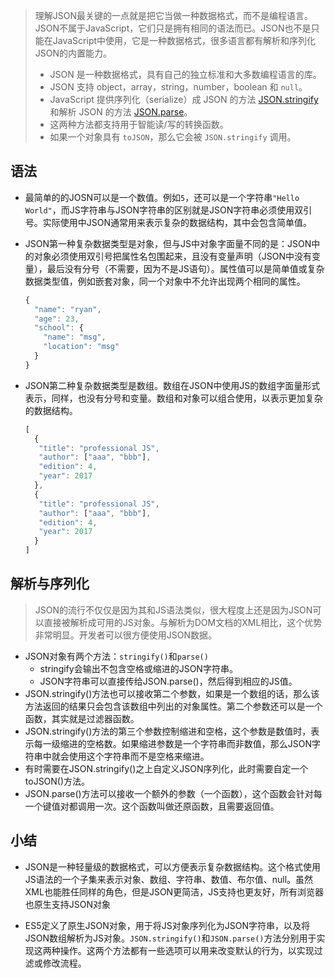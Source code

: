 > 理解JSON最关键的一点就是把它当做一种数据格式，而不是编程语言。JSON不属于JavaScript，它们只是拥有相同的语法而已。JSON也不是只能在JavaScript中使用，它是一种数据格式，很多语言都有解析和序列化JSON的内置能力。
>
> 
>
> - JSON 是一种数据格式，具有自己的独立标准和大多数编程语言的库。
> - JSON 支持 object，array，string，number，boolean 和 `null`。
> - JavaScript 提供序列化（serialize）成 JSON 的方法 [JSON.stringify](https://developer.mozilla.org/zh/docs/Web/JavaScript/Reference/Global_Objects/JSON/stringify) 和解析 JSON 的方法 [JSON.parse](https://developer.mozilla.org/zh/docs/Web/JavaScript/Reference/Global_Objects/JSON/parse)。
> - 这两种方法都支持用于智能读/写的转换函数。
> - 如果一个对象具有 `toJSON`，那么它会被 `JSON.stringify` 调用。





## 语法

* 最简单的的JOSN可以是一个数值。例如`5`，还可以是一个字符串`"Hello World"`，而JS字符串与JSON字符串的区别就是JSON字符串必须使用双引号。实际使用中JSON通常用来表示复杂的数据结构，其中会包含简单值。

* JSON第一种复杂数据类型是对象，但与JS中对象字面量不同的是：JSON中的对象必须使用双引号把属性名包围起来，且没有变量声明（JSON中没有变量），最后没有分号（不需要，因为不是JS语句）。属性值可以是简单值或复杂数据类型值，例如嵌套对象，同一个对象中不允许出现两个相同的属性。

  ```js
  {
    "name": "ryan",
    "age": 23,
    "school": {
      "name": "msg",
      "location": "msg"
    }
  }
  ```

* JSON第二种复杂数据类型是数组。数组在JSON中使用JS的数组字面量形式表示，同样，也没有分号和变量。数组和对象可以组合使用，以表示更加复杂的数据结构。

  ```js
  [
    {
     "title": "professional JS",
     "author": ["aaa", "bbb"],
     "edition": 4,
     "year": 2017
    },
    {
     "title": "professional JS",
     "author": ["aaa", "bbb"],
     "edition": 4,
     "year": 2017
    }
  ]
  ```

  





## 解析与序列化



>JSON的流行不仅仅是因为其和JS语法类似，很大程度上还是因为JSON可以直接被解析成可用的JS对象。与解析为DOM文档的XML相比，这个优势非常明显。开发者可以很方便使用JSON数据。



* JSON对象有两个方法：`stringify()`和`parse()`
  * stringify会输出不包含空格或缩进的JSON字符串。
  * JSON字符串可以直接传给JSON.parse()，然后得到相应的JS值。
* JSON.stringify()方法也可以接收第二个参数，如果是一个数组的话，那么该方法返回的结果只会包含该数组中列出的对象属性。第二个参数还可以是一个函数，其实就是过滤器函数。
* JSON.stringify()方法的第三个参数控制缩进和空格，这个参数是数值时，表示每一级缩进的空格数。如果缩进参数是一个字符串而非数值，那么JSON字符串中就会使用这个字符串而不是空格来缩进。
* 有时需要在JSON.stringify()之上自定义JSON序列化，此时需要自定一个toJSON()方法。
* JSON.parse()方法可以接收一个额外的参数（一个函数），这个函数会针对每一个键值对都调用一次。这个函数叫做还原函数，且需要返回值。









## 小结

* JSON是一种轻量级的数据格式，可以方便表示复杂数据结构。这个格式使用JS语法的一个子集来表示对象、数组、字符串、数值、布尔值、null。虽然XML也能胜任同样的角色，但是JSON更简洁，JS支持也更友好，所有浏览器也原生支持JSON对象

* ES5定义了原生JSON对象，用于将JS对象序列化为JSON字符串，以及将JSON数组解析为JS对象。`JSON.stringify()`和`JSON.parse()`方法分别用于实现这两种操作。这两个方法都有一些选项可以用来改变默认的行为，以实现过滤或修改流程。